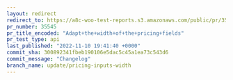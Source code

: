 ```yaml
---
layout: redirect
redirect_to: https://a8c-woo-test-reports.s3.amazonaws.com/public/pr/35545/api/index.html
pr_number: 35545
pr_title_encoded: "Adapt+the+width+of+the+pricing+fields"
pr_test_type: api
last_published: "2022-11-10 19:41:40 +0000"
commit_sha: 300892341fbeb190106e5dac5c45a1ea73c543d6
commit_message: "Changelog"
branch_name: update/pricing-inputs-width
---
```

